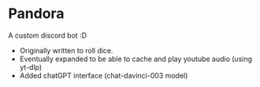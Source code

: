 # Pandora
A custom discord bot :D

 - Originally written to roll dice.
 - Eventually expanded to be able to cache and play youtube audio (using yt-dlp)
 - Added chatGPT interface (chat-davinci-003 model)
